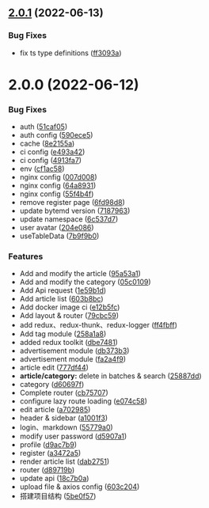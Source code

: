 ## [2.0.1](https://github.com/wujihua118/react-admin-client/compare/v2.0.0...v2.0.1) (2022-06-13)


### Bug Fixes

* fix ts type definitions ([ff3093a](https://github.com/wujihua118/react-admin-client/commit/ff3093a6f70a175fbc6a019c21e3cf2871698fd6))

# 2.0.0 (2022-06-12)


### Bug Fixes

* auth ([51caf05](https://github.com/wujihua118/react-admin-client/commit/51caf0528447bd9e6e47a51a48d5857f55d5576a))
* auth config ([590ece5](https://github.com/wujihua118/react-admin-client/commit/590ece527a6df66a4bd2ee6d5f23fa0374089616))
* cache ([8e2155a](https://github.com/wujihua118/react-admin-client/commit/8e2155a6c9b144ded7eccfdb419d62e5ea4914d1))
* ci config ([e493a42](https://github.com/wujihua118/react-admin-client/commit/e493a42172b42dd3a5df2cf52cfa1e3c310d20ce))
* ci config ([4913fa7](https://github.com/wujihua118/react-admin-client/commit/4913fa7b988a1213f37f1bf76da14e39b0edfa6b))
* env ([cf1ac58](https://github.com/wujihua118/react-admin-client/commit/cf1ac58e36a38f2a8d96c9e79c505be1e64da6bc))
* nginx config ([007d008](https://github.com/wujihua118/react-admin-client/commit/007d008a1070635eadb5e08611d2682f7ebc1a77))
* nginx config ([64a8931](https://github.com/wujihua118/react-admin-client/commit/64a893129ac0099eb139d2d4728636c676dc553e))
* nginx config ([55f4b4f](https://github.com/wujihua118/react-admin-client/commit/55f4b4fc64002f2c949507e403cdfd8084280c3e))
* remove register page ([6fd98d8](https://github.com/wujihua118/react-admin-client/commit/6fd98d8cdb18fd13caf4d66dda4ff6c89ba132f3))
* update bytemd version ([7187963](https://github.com/wujihua118/react-admin-client/commit/7187963d232e5893082d1e56d1e65a0d7e9ac039))
* update namespace ([6c537d7](https://github.com/wujihua118/react-admin-client/commit/6c537d7f2311baa0262dd38ec1b4da716a0faf70))
* user avatar ([204e086](https://github.com/wujihua118/react-admin-client/commit/204e086cfefe26f3d7e36f87e289a26ead488a91))
* useTableData ([7b9f9b0](https://github.com/wujihua118/react-admin-client/commit/7b9f9b0faa58a2346b2099f0ced86df8969b6719))


### Features

* Add and modify the article ([95a53a1](https://github.com/wujihua118/react-admin-client/commit/95a53a1a5a749c0af1a7634f9eba22aa50892de3))
* Add and modify the category ([05c0109](https://github.com/wujihua118/react-admin-client/commit/05c01091f12bcce422cf479076da31b07dda7fca))
* Add Api request ([1e59b1d](https://github.com/wujihua118/react-admin-client/commit/1e59b1d7a4506e9668fb973c272d322113fd40ef))
* Add article list ([603b8bc](https://github.com/wujihua118/react-admin-client/commit/603b8bc59deaca303418a295cc9af530213e7529))
* Add docker image ci ([e12b5fc](https://github.com/wujihua118/react-admin-client/commit/e12b5fc09968cf075bbd33d4499ca0a25e61751b))
* Add layout & router ([79cbc59](https://github.com/wujihua118/react-admin-client/commit/79cbc598cd15e092c7f48005cdffbc725eb4c552))
* add redux、redux-thunk、redux-logger ([ff4fbff](https://github.com/wujihua118/react-admin-client/commit/ff4fbff6f63db33775876c1de890c1917a73941a))
* Add tag module ([258a1a8](https://github.com/wujihua118/react-admin-client/commit/258a1a8cafc38f2552bf74701cc0f99447004654))
* added redux toolkit ([dbe7481](https://github.com/wujihua118/react-admin-client/commit/dbe7481cf8a6a50cbc17a463ba882f129ffaabc8))
* advertisement module ([db373b3](https://github.com/wujihua118/react-admin-client/commit/db373b3a5614830549f01bfb1490490867b73fce))
* advertisement module ([fa2a4f9](https://github.com/wujihua118/react-admin-client/commit/fa2a4f93dd8c999249c46aedc95994a3d7c35f55))
* article edit ([777df44](https://github.com/wujihua118/react-admin-client/commit/777df443e4cf650c564ffac820c46df5b55970c4))
* **article/category:** delete in batches & search ([25887dd](https://github.com/wujihua118/react-admin-client/commit/25887dd65fd3667e4dcb83b86d1727a92a08f1f4))
* category ([d60697f](https://github.com/wujihua118/react-admin-client/commit/d60697fcfb0d49587f9e6d5cf66c16a930d57cc9))
* Complete router ([cb75707](https://github.com/wujihua118/react-admin-client/commit/cb7570753ffcb35d892a6ebfad50da94c8eb0404))
* configure lazy route loading ([e074c58](https://github.com/wujihua118/react-admin-client/commit/e074c58238fbce3fe0109b4da80fc5b2800fb23c))
* edit article ([a702985](https://github.com/wujihua118/react-admin-client/commit/a70298510c23787ca662b54e6d3a289c3f3c13c7))
* header & sidebar ([a1001f3](https://github.com/wujihua118/react-admin-client/commit/a1001f3b6891dc760b6fbdd1ab43cd11ffd27553))
* login、markdown ([55779a0](https://github.com/wujihua118/react-admin-client/commit/55779a0e512d625d249a89f8d8c07ac93e233e76))
* modify user password ([d5907a1](https://github.com/wujihua118/react-admin-client/commit/d5907a12b1bdc8a0cd73fc278f75d6312f45ec99))
* profile ([d9ac7b9](https://github.com/wujihua118/react-admin-client/commit/d9ac7b9a4402f1ec51a249b808e40239846acb59))
* register ([a3472a5](https://github.com/wujihua118/react-admin-client/commit/a3472a5fb8b0c6198279beb879b25dedf7470337))
* render article list ([dab2751](https://github.com/wujihua118/react-admin-client/commit/dab2751ea502763bea7cd1f5f4ce2c3d4d01b64e))
* router ([d89719b](https://github.com/wujihua118/react-admin-client/commit/d89719bfe61e0b94104faf04457517d24210b8c0))
* update api ([18c7b0a](https://github.com/wujihua118/react-admin-client/commit/18c7b0a98ab3836d60160fd49597aad0744dcd05))
* upload file & axios config ([603c204](https://github.com/wujihua118/react-admin-client/commit/603c2040d40391cde866964082fcd46baf270178))
* 搭建项目结构 ([5be0f57](https://github.com/wujihua118/react-admin-client/commit/5be0f57bc62426b72866fb5fbca34ffd1f751d06))
